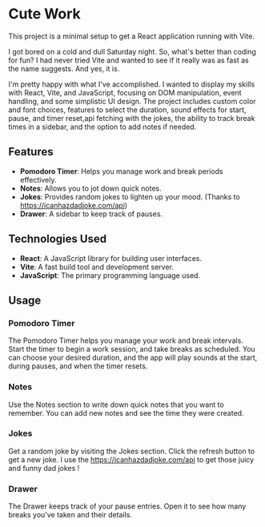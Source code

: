 # Cute Work

This project is a minimal setup to get a React application running with Vite.

I got bored on a cold and dull Saturday night. So, what's better than coding for fun? I had never tried Vite and wanted to see if it really was as fast as the name suggests. And yes, it is.

I'm pretty happy with what I've accomplished. I wanted to display my skills with React, Vite, and JavaScript, focusing on DOM manipulation, event handling, and some simplistic UI design. The project includes custom color and font choices, features to select the duration, sound effects for start, pause, and timer reset,api fetching with the jokes, the ability to track break times in a sidebar, and the option to add notes if needed.

## Features

- **Pomodoro Timer**: Helps you manage work and break periods effectively.
- **Notes**: Allows you to jot down quick notes.
- **Jokes**: Provides random jokes to lighten up your mood. (Thanks to <https://icanhazdadjoke.com/api>)
- **Drawer**: A sidebar to keep track of pauses.

## Technologies Used

- **React**: A JavaScript library for building user interfaces.
- **Vite**: A fast build tool and development server.
- **JavaScript**: The primary programming language used.

## Usage

### Pomodoro Timer

The Pomodoro Timer helps you manage your work and break intervals. Start the timer to begin a work session, and take breaks as scheduled. You can choose your desired duration, and the app will play sounds at the start, during pauses, and when the timer resets.

### Notes

Use the Notes section to write down quick notes that you want to remember. You can add new notes and see the time they were created.

### Jokes

Get a random joke by visiting the Jokes section. Click the refresh button to get a new joke.
I use the <https://icanhazdadjoke.com/api> to get those juicy and funny dad jokes !

### Drawer

The Drawer keeps track of your pause entries. Open it to see how many breaks you've taken and their details.
